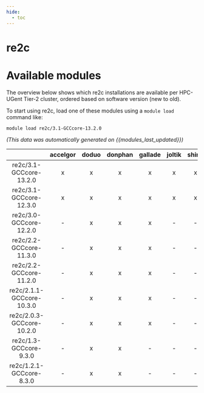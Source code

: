 ```yaml
---
hide:
  - toc
---
```


re2c
====

# Available modules


The overview below shows which re2c installations are available per HPC-UGent Tier-2 cluster, ordered based on software version (new to old).

To start using re2c, load one of these modules using a `module load` command like:

```shell
module load re2c/3.1-GCCcore-13.2.0
```

*(This data was automatically generated on {{modules_last_updated}})*  

| |accelgor|doduo|donphan|gallade|joltik|shinx|skitty|
| :---: | :---: | :---: | :---: | :---: | :---: | :---: | :---: |
|re2c/3.1-GCCcore-13.2.0|x|x|x|x|x|x|x|
|re2c/3.1-GCCcore-12.3.0|x|x|x|x|x|x|x|
|re2c/3.0-GCCcore-12.2.0|-|x|x|x|-|-|-|
|re2c/2.2-GCCcore-11.3.0|-|x|x|x|-|-|-|
|re2c/2.2-GCCcore-11.2.0|-|x|x|x|-|-|-|
|re2c/2.1.1-GCCcore-10.3.0|-|x|x|x|-|-|-|
|re2c/2.0.3-GCCcore-10.2.0|-|x|x|x|-|-|-|
|re2c/1.3-GCCcore-9.3.0|-|x|x|-|-|-|-|
|re2c/1.2.1-GCCcore-8.3.0|-|x|x|-|-|-|-|
